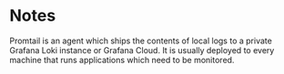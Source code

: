 # Notes

Promtail is an agent which ships the contents of local logs to a private Grafana Loki instance or Grafana Cloud. It is usually deployed to every machine that runs applications which need to be monitored.
